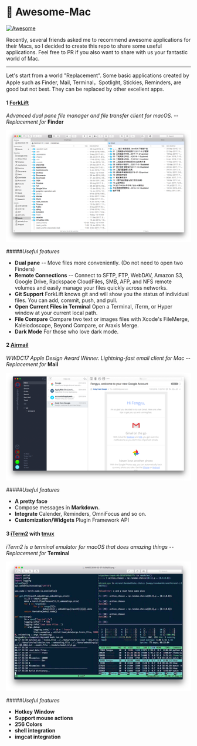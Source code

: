 #  Awesome-Mac

[![Awesome](https://awesome.re/badge.svg)](https://awesome.re)

Recently, several friends asked me to recommend awesome applications for their Macs, so I decided to create this repo to share some useful applications. Feel free to PR if you also want to share with us your fantastic world of Mac.

---

Let's start from a world "Replacement". Some basic applications created by Apple such as Finder, Mail, Terminal，Spotlight, Stickies, Reminders, are good but not best. They can be replaced by other excellent apps.

#### 1 [ForkLift](https://www.binarynights.com/forklift/)
_Advanced dual pane file manager and file transfer client for macOS.  -- Replacement for_ __Finder__

![ForkLift](./pictures/Forklift.png) 

#####_Useful features_

* __Dual pane__ -- Move files more conveniently. (Do not need to open two Finders)
* __Remote Connections__ -- Connect to SFTP, FTP, WebDAV, Amazon S3, Google Drive, Rackspace CloudFiles, SMB, AFP, and NFS remote volumes and easily manage your files quickly across networks.
* __Git Support__ ForkLift knows git and will show you the status of individual files. You can add, commit, push, and pull.
* __Open Current Files in Terminal__ Open a Terminal, iTerm, or Hyper window at your current local path.
* __File Compare__ Compare two text or images files with Xcode's FileMerge, Kaleiodoscope, Beyond Compare, or Araxis Merge.
* __Dark Mode__ For those who love dark mode.

#### 2 [Airmail](http://airmailapp.com/)
_WWDC17 Apple Design Award Winner. Lightning-fast email client for Mac  -- Replacement for_ __Mail__

![Airmail](./pictures/Airmail.png)

#####_Useful features_

* __A pretty face__
* Compose messages in __Markdown.__
* __Integrate__ Calender, Reminders, OmniFocus and so on.
* __Customization/Widgets__ Plugin Framework API

#### 3 [iTerm2](https://www.iterm2.com/) with [tmux](https://github.com/tmux/tmux/wiki)
_iTerm2 is a terminal emulator for macOS that does amazing things -- Replacement for_ __Terminal__

![iTerm2](./pictures/iTerm3.png)


#####_Useful features_

* __Hotkey Window__
* __Support mouse actions__
* __256 Colors__
* __shell integration__
* __imgcat integration__





